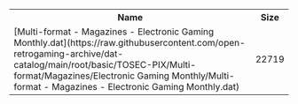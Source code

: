 <table>
<tr><th>Name</th><th>Size</th></tr>
<tr><td>[Multi-format - Magazines - Electronic Gaming Monthly.dat](https://raw.githubusercontent.com/open-retrogaming-archive/dat-catalog/main/root/basic/TOSEC-PIX/Multi-format/Magazines/Electronic Gaming Monthly/Multi-format - Magazines - Electronic Gaming Monthly.dat)</td><td>22719</td></tr>
</table>
